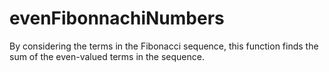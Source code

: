 # evenFibonnachiNumbers
By considering the terms in the Fibonacci sequence, this function finds the sum of the even-valued terms in the sequence.



